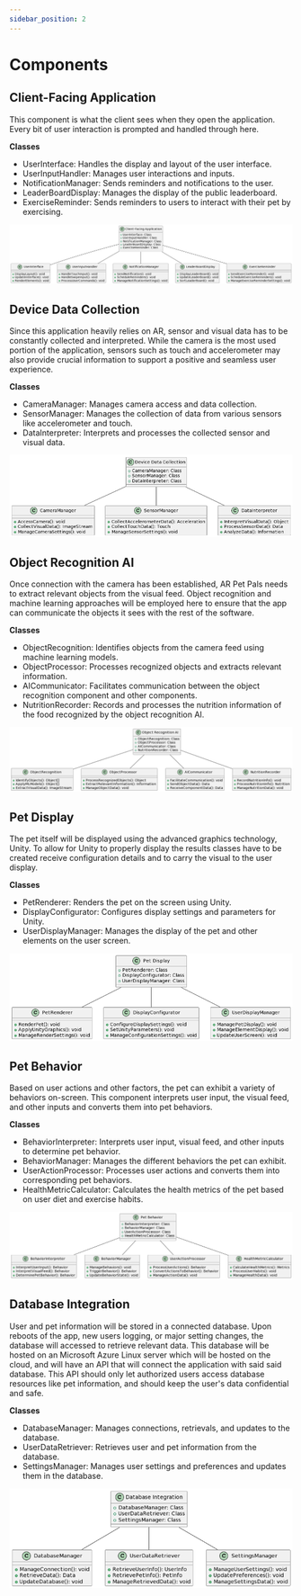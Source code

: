 ```yaml
---
sidebar_position: 2
---
```


Components
=============================

## Client-Facing Application

This component is what the client sees when they open the application. Every bit of user interaction is prompted and handled through here.

**Classes**
- UserInterface: Handles the display and layout of the user interface.
- UserInputHandler: Manages user interactions and inputs.
- NotificationManager: Sends reminders and notifications to the user.
- LeaderBoardDisplay: Manages the display of the public leaderboard.
- ExerciseReminder: Sends reminders to users to interact with their pet by exercising.

![Class Diagram](img/client-facing-app-cd.png)


## Device Data Collection

Since this application heavily relies on AR, sensor and visual data has to be constantly collected and interpreted. While the camera is the most used portion of the application, sensors such as touch and accelerometer may also provide crucial information to support a positive and seamless user experience.

**Classes**
- CameraManager: Manages camera access and data collection.
- SensorManager: Manages the collection of data from various sensors like accelerometer and touch.
- DataInterpreter: Interprets and processes the collected sensor and visual data.

![Class Diagram](img/device-data-collect-cd.png)


## Object Recognition AI

Once connection with the camera has been established, AR Pet Pals needs to extract relevant objects from the visual feed. Object recognition and machine learning approaches will be employed here to ensure that the app can communicate the objects it sees with the rest of the software.

**Classes**
- ObjectRecognition: Identifies objects from the camera feed using machine learning models.
- ObjectProcessor: Processes recognized objects and extracts relevant information.
- AICommunicator: Facilitates communication between the object recognition component and other components.
- NutritionRecorder: Records and processes the nutrition information of the food recognized by the object recognition AI.

![Class Diagram](img/obj-recogn-ai-cd.png)


## Pet Display

The pet itself will be displayed using the advanced graphics technology, Unity. To allow for Unity to properly display the results classes have to be created receive configuration details and to carry the visual to the user display.

**Classes**
- PetRenderer: Renders the pet on the screen using Unity.
- DisplayConfigurator: Configures display settings and parameters for Unity.
- UserDisplayManager: Manages the display of the pet and other elements on the user screen.

![Class Diagram](img/pet-display-cd.png)


## Pet Behavior

Based on user actions and other factors, the pet can exhibit a variety of behaviors on-screen. This component interprets user input, the visual feed, and other inputs and converts them into pet behaviors.

**Classes**
- BehaviorInterpreter: Interprets user input, visual feed, and other inputs to determine pet behavior.
- BehaviorManager: Manages the different behaviors the pet can exhibit.
- UserActionProcessor: Processes user actions and converts them into corresponding pet behaviors.
- HealthMetricCalculator: Calculates the health metrics of the pet based on user diet and exercise habits.

![Class Diagram](img/pet-behavior-cd.png)


## Database Integration
User and pet information will be stored in a connected database. Upon reboots of the app, new users logging, or major setting changes, the database will accessed to retrieve relevant data. This database will be hosted on an Microsoft Azure Linux server which will be hosted on the cloud, and will have an API that will connect the application with said said database. This API should only let authorized users access database resources like pet information, and should keep the user's data confidential and safe.

**Classes**
- DatabaseManager: Manages connections, retrievals, and updates to the database.
- UserDataRetriever: Retrieves user and pet information from the database.
- SettingsManager: Manages user settings and preferences and updates them in the database.

![Class Diagram](img/db-integration-cd.png)